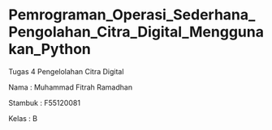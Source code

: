 # Pemrograman_Operasi_Sederhana_Pengolahan_Citra_Digital_Menggunakan_Python
Tugas 4 Pengelolahan Citra Digital

Nama : Muhammad Fitrah Ramadhan

Stambuk : F55120081

Kelas : B

